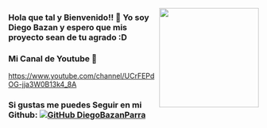 <img align="right" src="https://user-images.githubusercontent.com/5713670/87202985-820dcb80-c2b6-11ea-9f56-7ec461c497c3.gif" width="200" style="max-width:100%;"></img>
### Hola que tal y Bienvenido!! 👋 Yo soy Diego Bazan y espero que mis proyecto sean de tu agrado  :D <br>
### Mi Canal de Youtube 🔴 <br>
https://www.youtube.com/channel/UCrFEPdOG-jja3W0B13k4_8A 

### Si gustas me puedes Seguir en mi Github: [![GitHub DiegoBazanParra](https://img.shields.io/github/followers/DiegoBazanParra?label=follow&style=social)](https://github.com/DiegoBazanParra)

